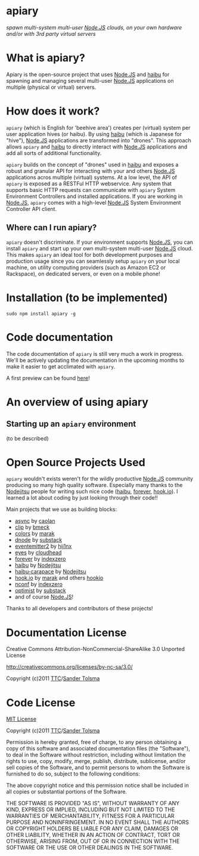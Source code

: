 # apiary

*spawn multi-system multi-user [Node.JS] clouds, on your own hardware and/or with 3rd party virtual servers*

# What is apiary?

Apiary is the open-source project that uses [Node.JS] and [haibu] for spawning and managing several multi-user [Node.JS] applications on multiple (physical or virtual) servers. 

# How does it work?

`apiary` (which is English for 'beehive area') creates per (virtual) system per user application hives (or haibu). By using [haibu] (which is Japanese for "hive"), [Node.JS] applications are transformed into "drones". This approach allows `apiary` and [haibu] to directly interact with [Node.JS] applications and add all sorts of additional functionality.

`apiary` builds on the concept of "drones" used in [haibu] and exposes a robust and granular API for interacting with your and others [Node.JS] applications acros multiple (virtual) systems. At a low level, the API of `apiary` is exposed as a RESTFul HTTP webservice. Any system that supports basic HTTP requests can communicate with `apiary` System Environment Controllers and installed applications. If you are working in [Node.JS], `apiary` comes with a high-level [Node.JS] System Environment Controller API client.

## Where can I run apiary?

`apiary` doesn't discriminate. If your environment supports [Node.JS], you can install `apiary` and start up your own multi-system multi-user [Node.JS] cloud. This makes `apiary` an ideal tool for both development purposes and production usage since you can seamlessly setup `apiary` on your local machine, on utility computing providers (such as Amazon EC2 or Rackspace), on dedicated servers, or even on a mobile phone!

# Installation (to be implemented)

    sudo npm install apiary -g

# Code documentation

The code documentation of `apiary` is still very much a work in progress. We'll be actively updating the documentation in the upcoming months to make it easier to get acclimated with `apiary`.

A first preview can be found [here](https://github.com/stolsma/apiary/tree/master/docs)!

# An overview of using apiary

## Starting up an `apiary` environment

(to be described)


Open Source Projects Used
=========================

`apiary` wouldn't exists weren't for the wildly productive [Node.JS] community producing so many high quality software.
Especially many thanks to the [Nodejitsu] people for writing such nice code ([haibu], [forever], [hook.io]). I learned a lot about coding by just looking through their code!!

Main projects that we use as building blocks:

  * [async] by [caolan]
  * [clip] by [bmeck]
  * [colors] by [marak]
  * [dnode] by [substack]
  * [eventemitter2] by [hij1nx]
  * [eyes] by [cloudhead]
  * [forever] by [indexzero]
  * [haibu] by [Nodejitsu]
  * [haibu-carapace] by [Nodejitsu]
  * [hook.io] by [marak] and others [hookio]
  * [nconf] by [indexzero]
  * [optimist] by [substack]
  * and of course [Node.JS]!
  
Thanks to all developers and contributors of these projects! 

[bmeck]: https://github.com/bmeck
[caolan]: https://github.com/caolan
[cloudhead]: https://github.com/cloudhead
[hij1nx]: https://github.com/hij1nx
[hookio]: https://github.com/hookio
[indexzero]: https://github.com/indexzero
[marak]: https://github.com/Marak
[Nodejitsu]: http://nodejitsu.com
[substack]: https://github.com/substack

[async]: https://github.com/caolan/async
[clip]: https://github.com/bmeck/clip
[colors]: https://github.com/Marak/colors.js
[dnode]: https://github.com/substack/dnode
[eventemitter2]: https://github.com/hij1nx/EventEmitter2
[eyes]: https://github.com/cloudhead/eyes.js
[forever]: https://github.com/indexzero/forever
[haibu]: https://github.com/nodejitsu/haibu
[haibu-carapace]: https://github.com/nodejitsu/haibu-carapace
[hook.io]: https://github.com/hookio/hook.io
[nconf]: https://github.com/indexzero/nconf
[optimist]: https://github.com/substack/node-optimist
[Node.JS]: http://nodejs.org/


Documentation License
=====================

Creative Commons Attribution-NonCommercial-ShareAlike 3.0 Unported License

http://creativecommons.org/licenses/by-nc-sa/3.0/

Copyright (c)2011 [TTC](http://www.tolsma.net)/[Sander Tolsma](http://sander.tolsma.net/)


Code License
============

[MIT License](http://www.opensource.org/licenses/mit-license.php)

Copyright (c)2011 [TTC](http://www.tolsma.net)/[Sander Tolsma](http://sander.tolsma.net/)

Permission is hereby granted, free of charge, to any person obtaining a copy
of this software and associated documentation files (the "Software"), to deal
in the Software without restriction, including without limitation the rights
to use, copy, modify, merge, publish, distribute, sublicense, and/or sell
copies of the Software, and to permit persons to whom the Software is
furnished to do so, subject to the following conditions:

The above copyright notice and this permission notice shall be included in
all copies or substantial portions of the Software.

THE SOFTWARE IS PROVIDED "AS IS", WITHOUT WARRANTY OF ANY KIND, EXPRESS OR
IMPLIED, INCLUDING BUT NOT LIMITED TO THE WARRANTIES OF MERCHANTABILITY,
FITNESS FOR A PARTICULAR PURPOSE AND NONINFRINGEMENT. IN NO EVENT SHALL THE
AUTHORS OR COPYRIGHT HOLDERS BE LIABLE FOR ANY CLAIM, DAMAGES OR OTHER
LIABILITY, WHETHER IN AN ACTION OF CONTRACT, TORT OR OTHERWISE, ARISING FROM,
OUT OF OR IN CONNECTION WITH THE SOFTWARE OR THE USE OR OTHER DEALINGS IN
THE SOFTWARE.
